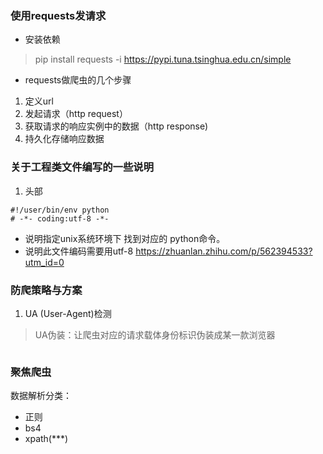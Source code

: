 ### 使用requests发请求
- 安装依赖
> pip install requests -i https://pypi.tuna.tsinghua.edu.cn/simple

- requests做爬虫的几个步骤
1. 定义url
2. 发起请求（http request）
3. 获取请求的响应实例中的数据（http response)
4. 持久化存储响应数据



### 关于工程类文件编写的一些说明
1. 头部
```
#!/user/bin/env python
# -*- coding:utf-8 -*-
```
- 说明指定unix系统环境下 找到对应的 python命令。
- 说明此文件编码需要用utf-8 https://zhuanlan.zhihu.com/p/562394533?utm_id=0


### 防爬策略与方案
1. UA (User-Agent)检测
> UA伪装：让爬虫对应的请求载体身份标识伪装成某一款浏览器
```

```


### 聚焦爬虫
数据解析分类：
- 正则
- bs4
- xpath(***)